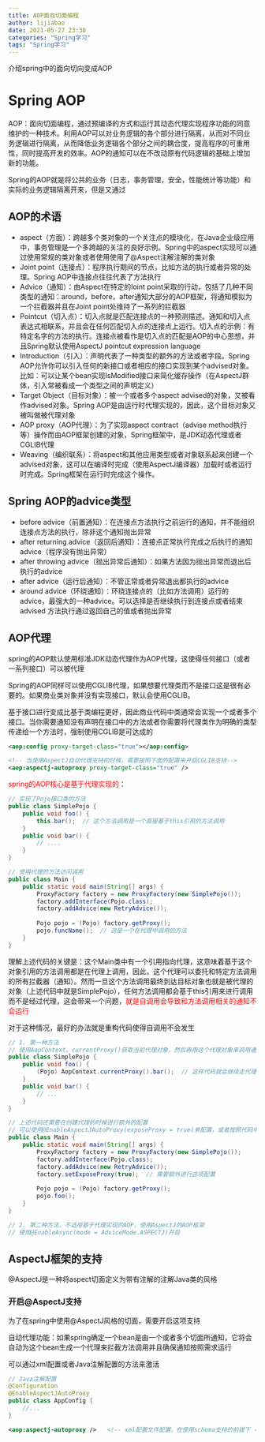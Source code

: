 ```yaml
---
title: AOP面向切面编程
author: lijiabao
date: 2021-05-27 23:30
categories: "Spring学习"
tags: "Spring学习"
---
```




介绍spring中的面向切向变成AOP



# Spring AOP

AOP：面向切面编程，通过预编译的方式和运行其动态代理实现程序功能的同意维护的一种技术。利用AOP可以对业务逻辑的各个部分进行隔离，从而对不同业务逻辑进行隔离，从而降低业务逻辑各个部分之间的耦合度，提高程序的可重用性，同时提高开发的效率。AOP的通知可以在不改动原有代码逻辑的基础上增加新的功能。

Spring的AOP就是将公共的业务（日志，事务管理，安全，性能统计等功能）和实际的业务逻辑隔离开来，但是又通过

## AOP的术语

- aspect（方面）：跨越多个类对象的一个关注点的模块化，在Java企业级应用中，事务管理是一个多跨越的关注的良好示例。Spring中的aspect实现可以通过使用常规的类对象或者使用使用了@Aspect注解注解的类对象
- Joint point（连接点）：程序执行期间的节点，比如方法的执行或者异常的处理。Spring AOP中连接点往往代表了方法执行
- Advice（通知）：由Aspect在特定的Ioint point采取的行动，包括了几种不同类型的通知：around，before，after通知大部分的AOP框架，将通知模拟为一个拦截器并且在Joint point处维持了一系列的拦截器
- Pointcut（切入点）：切入点就是匹配连接点的一种预测描述。通知和切入点表达式相联系，并且会在任何匹配切入点的连接点上运行。切入点的示例：有特定名字的方法的执行。连接点被看作是切入点的匹配是AOP的中心思想，并且Spring默认使用AspectJ pointcut expression language
- Introduction（引入）：声明代表了一种类型的额外的方法或者字段。Spring AOP允许你可以引入任何的新接口或者相应的接口实现到某个advised对象。比如：可以让某个bean实现IsModified接口来简化缓存操作（在AspectJ群体，引入常被看成一个类型之间的声明定义）
- Target Object（目标对象）：被一个或者多个aspect advised的对象，又被看作advised对象。Spring AOP是由运行时代理实现的，因此，这个目标对象又被叫做被代理对象
- AOP proxy（AOP代理）：为了实现aspect contract（advise method执行等）操作而由AOP框架创建的对象，Spring框架中，是JDK动态代理或者CGLIB代理
- Weaving（编织联系）：将aspect和其他应用类型或者对象联系起来创建一个advised对象，这可以在编译时完成（使用AspectJ编译器）加载时或者运行时完成。Spring框架在运行时完成这个操作。

## Spring AOP的advice类型

- before advice（前置通知）：在连接点方法执行之前运行的通知，并不能组织连接点方法的执行，除非这个通知抛出异常
- after returning advice（返回后通知）：连接点正常执行完成之后执行的通知advice（程序没有抛出异常）
- after throwing advice（抛出异常后通知）：如果方法因为抛出异常而退出后执行的advice
- after advice（运行后通知）：不管正常或者异常退出都执行的advice
- around advice（环绕通知）：环绕连接点的（比如方法调用）运行的advice，最强大的一种advice。可以选择是否继续执行到连接点或者结束advised 方法执行通过返回自己的值或者抛出异常

## AOP代理

spring的AOP默认使用标准JDK动态代理作为AOP代理，这使得任何接口（或者一系列接口）可以被代理

Spring的AOP同样可以使用CGLIB代理，如果想要代理类而不是接口这是很有必要的。如果商业类对象并没有实现接口，默认会使用CGLIB。

基于接口进行变成比基于类编程更好，因此商业代码中类通常会实现一个或者多个接口。当你需要通知没有声明在接口中的方法或者你需要将代理类作为明确的类型传递给一个方法时，强制使用CGLIB是可达成的

```xml
<aop:config proxy-target-class="true"></aop:config>

<!-- 当使用AspectJ自动代理支持的时候，需要按照下面的配置来开启CGLIB支持-->
<aop:aspectj-autoproxy proxy-target-class="true" />
```

<font color='red'>spring的AOP核心是基于代理实现的</font>：

```java
// 实现了Pojo接口类的方法
public class SimplePojo {
    public void foo() {
        this.bar();  // 这个方法调用是一个直接基于this引用的方法调用
    }
    public void bar() {
        // ....
    }
}

// 使用代理的方法访问调用
public class Main {
    public static void main(String[] args) {
        ProxyFactory factory = new ProxyFactory(new SimplePojo());
        factory.addInterface(Pojo.class);
        factory.addAdvice(new RetryAdvice());
        
        Pojo pojo = (Pojo) factory.getProxy();
        pojo.funcName();  // 这是一个在代理中调用的方法
    }
}
```

理解上述代码的关键是：这个Main类中有一个引用指向代理，这意味着基于这个对象引用的方法调用都是在代理上调用，因此，这个代理可以委托和特定方法调用的所有拦截器（通知）。然而一旦这个方法调用最终到达目标对象也就是被代理的对象（上述代码中就是SimplePojo），任何方法调用都会基于this引用来进行调用而不是经过代理，这会带来一个问题，<font color='red'>就是自调用会导致和方法调用相关的通知不会运行</font>

对于这种情况，最好的办法就是重构代码使得自调用不会发生

```java
// 1. 第一种方法
// 使用AopContext。currentProxy()获取当前代理对象，然后再用这个代理对象来调用通知方法
public class SimplePojo {
    public void foo() {
        (Pojo) AopContext.currentProxy().bar();  // 这样代码就会继续走代理调用
    }
    public void bar() {
        // ...
    }
}

// 上述代码还需要在创建代理的时候进行额外的配置
// 可以使用@EnableAspectJAutoProxy(exposeProxy = true)来配置，或者按照代码中的配置
public class Main {
    public static void main(String[] args) {
        ProxyFactory factory = new ProxyFactory(new SimplePojo());
        factory.addInterface(Pojo.class);
        factory.addAdvice(new RetryAdvice());
        factory.setExposeProxy(true);  // 需要额外进行这项配置
        
        Pojo pojo = (Pojo) factory.getProxy();
        pojo.foo();
    }
}

// 2. 第二种方法，不适用基于代理实现的AOP，使用AspectJ的AOP框架
// 使用@EnableAsync(mode = AdviceMode.ASPECTJ)开启
```

## AspectJ框架的支持

@AspectJ是一种将aspect切面定义为带有注解的注解Java类的风格

### 开启@AspectJ支持

为了在spring中使用@AspectJ风格的切面，需要开启这项支持

自动代理功能：如果spring确定一个bean是由一个或者多个切面所通知，它将会自动为这个bean生成一个代理来拦截方法调用并且确保通知按照需求运行

可以通过xml配置或者Java注解配置的方法来激活

```java
// Java注解配置
@Configuration
@EnableAspectJAutoProxy
public class AppConfig {
    //...
}
```

```xml
<aop:aspectj-autoproxy />   <!-- xml配置文件配置，在使用schema支持的前提下 -->
```

